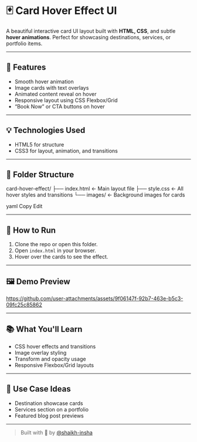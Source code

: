 # 🃏 Card Hover Effect UI

A beautiful interactive card UI layout built with **HTML, CSS**, and subtle **hover animations**. Perfect for showcasing destinations, services, or portfolio items.

---

## 🌟 Features

- Smooth hover animation
- Image cards with text overlays
- Animated content reveal on hover
- Responsive layout using CSS Flexbox/Grid
- “Book Now” or CTA buttons on hover

---

## 💡 Technologies Used

- HTML5 for structure
- CSS3 for layout, animation, and transitions

---

## 📁 Folder Structure

card-hover-effect/
├── index.html ← Main layout file
├── style.css ← All hover styles and transitions
└── images/ ← Background images for cards

yaml
Copy
Edit

---

## 🚀 How to Run

1. Clone the repo or open this folder.
2. Open `index.html` in your browser.
3. Hover over the cards to see the effect.

---

## 🖼️ Demo Preview

https://github.com/user-attachments/assets/9f06147f-92b7-463e-b5c3-09fc25c85862

---

## 📚 What You'll Learn

- CSS hover effects and transitions
- Image overlay styling
- Transform and opacity usage
- Responsive Flexbox/Grid layouts

---

## 🎯 Use Case Ideas

- Destination showcase cards
- Services section on a portfolio
- Featured blog post previews

---

> Built with 💖 by [@shaikh-insha](https://github.com/shaikh-insha)
